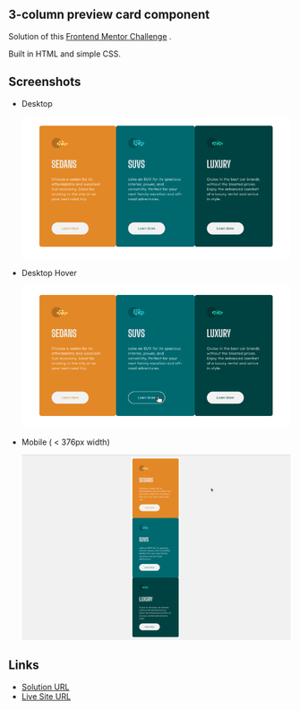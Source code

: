 ## 3-column preview card component

Solution of this [Frontend Mentor Challenge](https://www.frontendmentor.io/challenges/3column-preview-card-component-pH92eAR2-) .

Built in HTML and simple CSS.

## Screenshots

- Desktop

  ![](images/screenshot-desktop.png)

- Desktop Hover

  ![](images/screenshot-active.png)

- Mobile ( < 376px width)

  ![](images/screenshot-mobile.png)

## Links

- [Solution URL](https://github.com/christianmu/3-column-preview-card)
- [Live Site URL](https://christianmu.github.io/3-column-preview-card/)
